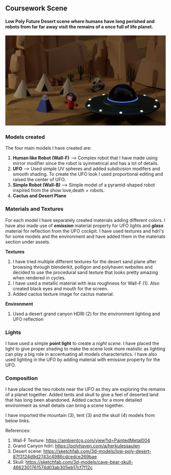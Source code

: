 ## Coursework Scene

#### Low Poly Future Desert scene where humans have long perished and robots from far far away visit the remains of a once full of life planet.


![Rendered Image](./love-death-robots-intro-scene-night.png)


### Models created

The four main models I have created are: 
1.  **Human like Robot (Wall-F)** --> Complex robot that I have made using mirror modifier since the robot is symmetrical and has a lot of details.
2.  **UFO** --> Used simple UV spheres and added subdivision modifers and smooth shading. To create the UFO look I used proportional editing and raised the center of UFO.
3.  **Simple Robot (Wall-B)** --> Simple model of a pyramid-shaped robot inspired from the show love,death + robots.
4.  **Cactus and Desert Plane**

### Materials and Textures
For each model I have separately created materials adding different colors. I have also made use of ***emission*** material property for UFO lights and ***glass*** material for reflection from the UFO cockpit. I have used textures and hdri's for some models and the environment and have added them in the materials section under assets.

**Textures**
1.  I have tried multiple different textures for the desert sand plane after browsing through blenderkit, polligon and polyhaven websites and decided to use the procedural sand texture that looks pretty amazing when rendered in cycles.
2.  I have used a metallic material with less roughness for Wall-F (1). Also created black eyes and mouth for the screen.
3.  Added cactus texture image for cactus material.

**Environment**
1.  Used a desert grand canyon HDRI (2) for the environment lighting and UFO reflection

### Lights
I have used a simple **point light** to create a *night scene*. I have placed the light to give proper shading to make the scene look more realistic as lighting can play a big role in accentuating all models characteristics. I have also used lighting in the UFO by adding material with emissive property for the UFO.

### Composition
I have placed the two robots near the UFO as they are exploring the remains of a planet together. Added tents and skull to give a feel of deserted land that has long been abandoned. Added cactus for a more detailed environment as small details can bring a scene together.


I have imported the mountain (3), tent (3) and the skull (4) models from below links.

References:
1. Wall-F Texture: https://ambientcg.com/view?id=PaintedMetal004 
2. Grand Canyon hdri: https://polyhaven.com/a/herkulessaulen
3. Desert scene: https://sketchfab.com/3d-models/low-poly-desert-87f3124d9d2743c4986cdcedce269bae
4. Skull: https://sketchfab.com/3d-models/cave-bear-skull-4662301761574d03ab305eb17cf7f12c




